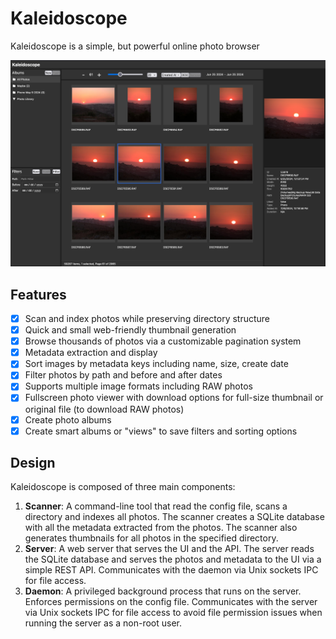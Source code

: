 # Kaleidoscope

Kaleidoscope is a simple, but powerful online photo browser

![Kaleidoscope](./docs/ui.png)

## Features

- [x] Scan and index photos while preserving directory structure
- [x] Quick and small web-friendly thumbnail generation
- [x] Browse thousands of photos via a customizable pagination system
- [x] Metadata extraction and display
- [x] Sort images by metadata keys including name, size, create date
- [x] Filter photos by path and before and after dates
- [x] Supports multiple image formats including RAW photos
- [x] Fullscreen photo viewer with download options for full-size thumbnail or original file (to download RAW photos)
- [x] Create photo albums
- [x] Create smart albums or "views" to save filters and sorting options

## Design

Kaleidoscope is composed of three main components:

1. **Scanner**: A command-line tool that read the config file, scans a directory and indexes all photos. The scanner creates a SQLite database with all the metadata extracted from the photos. The scanner also generates thumbnails for all photos in the specified directory.
2. **Server**: A web server that serves the UI and the API. The server reads the SQLite database and serves the photos and metadata to the UI via a simple REST API. Communicates with the daemon via Unix sockets IPC for file access.
3. **Daemon**: A privileged background process that runs on the server. Enforces permissions on the config file. Communicates with the server via Unix sockets IPC for file access to avoid file permission issues when running the server as a non-root user.